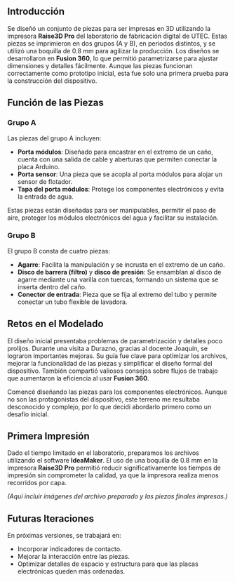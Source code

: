 

## Introducción  
Se diseñó un conjunto de piezas para ser impresas en 3D utilizando la impresora **Raise3D Pro** del laboratorio de fabricación digital de UTEC. Estas piezas se imprimieron en dos grupos (A y B), en periodos distintos, y se utilizó una boquilla de 0.8 mm para agilizar la producción. Los diseños se desarrollaron en **Fusion 360**, lo que permitió parametrizarse para ajustar dimensiones y detalles fácilmente. Aunque las piezas funcionan correctamente como prototipo inicial, esta fue solo una primera prueba para la construcción del dispositivo.  

## Función de las Piezas  

### Grupo A  
Las piezas del grupo A incluyen:  
- **Porta módulos**: Diseñado para encastrar en el extremo de un caño, cuenta con una salida de cable y aberturas que permiten conectar la placa Arduino.  
- **Porta sensor**: Una pieza que se acopla al porta módulos para alojar un sensor de flotador.  
- **Tapa del porta módulos**: Protege los componentes electrónicos y evita la entrada de agua.  

Estas piezas están diseñadas para ser manipulables, permitir el paso de aire, proteger los módulos electrónicos del agua y facilitar su instalación.  

### Grupo B  
El grupo B consta de cuatro piezas:  
- **Agarre**: Facilita la manipulación y se incrusta en el extremo de un caño.  
- **Disco de barrera (filtro)** y **disco de presión**: Se ensamblan al disco de agarre mediante una varilla con tuercas, formando un sistema que se inserta dentro del caño.  
- **Conector de entrada**: Pieza que se fija al extremo del tubo y permite conectar un tubo flexible de lavadora.  

## Retos en el Modelado  
El diseño inicial presentaba problemas de parametrización y detalles poco prolijos. Durante una visita a Durazno, gracias al docente Joaquín, se lograron importantes mejoras. Su guía fue clave para optimizar los archivos, mejorar la funcionalidad de las piezas y simplificar el diseño formal del dispositivo. También compartió valiosos consejos sobre flujos de trabajo que aumentaron la eficiencia al usar **Fusion 360**.  

Comencé diseñando las piezas para los componentes electrónicos. Aunque no son las protagonistas del dispositivo, este terreno me resultaba desconocido y complejo, por lo que decidí abordarlo primero como un desafío inicial.  

## Primera Impresión  
Dado el tiempo limitado en el laboratorio, preparamos los archivos utilizando el software **IdeaMaker**. El uso de una boquilla de 0.8 mm en la impresora **Raise3D Pro** permitió reducir significativamente los tiempos de impresión sin comprometer la calidad, ya que la impresora realiza menos recorridos por capa.  

*(Aquí incluir imágenes del archivo preparado y las piezas finales impresas.)*  

## Futuras Iteraciones  
En próximas versiones, se trabajará en:  
- Incorporar indicadores de contacto.  
- Mejorar la interacción entre las piezas.  
- Optimizar detalles de espacio y estructura para que las placas electrónicas queden más ordenadas.  


